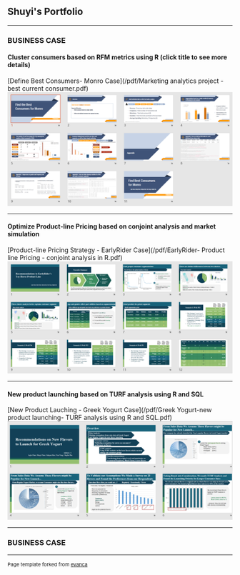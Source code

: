 ## Shuyi's Portfolio

---

### BUSINESS CASE  
#### Cluster consumers based on RFM metrics using R (click title to see more details)
[Define Best Consumers- Monro Case](/pdf/Marketing analytics project - best current consumer.pdf)
<img src="images/Monro Customer segmentation- RFM in R.png?raw=true"/>

---
#### Optimize Product-line Pricing based on conjoint analysis and market simulation
[Product-line Pricing Strategy - EarlyRider Case](/pdf/EarlyRider- Product line Pricing - conjoint analysis in R.pdf)
<img src="images/EarlyRider- Product line Pricing - conjoint analysis in R.png?raw=true"/>

---
#### New product launching based on TURF analysis using R and SQL 
[New Product Lauching - Greek Yogurt Case](/pdf/Greek Yogurt-new product launching- TURF analysis using R and SQL.pdf)
<img src="images/Greek Yogurt-new product launching- TURF analysis using R and SQL.png?raw=true"/>

---

### BUSINESS CASE  

---
<p style="font-size:11px">Page template forked from <a href="https://github.com/evanca/quick-portfolio">evanca</a></p>
<!-- Remove above link if you don't want to attibute -->
